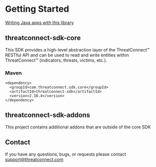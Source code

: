 # Getting Started

[Writing Java apps with this library](http://docs.threatconnect.com/#getting-started-with-java-sdk)

## threatconnect-sdk-core
This SDK provides a high-level abstraction layer of the ThreatConnect&trade; RESTful API and can be used to read and write entities within ThreatConnect&trade; (indicators, threats, victims, etc.).

### Maven
```
<dependency>
  <groupId>com.threatconnect.sdk.core</groupId>
  <artifactId>threatconnect-sdk</artifactId>
  <version>2.10.4</version>
</dependency>
```

## threatconnect-sdk-addons
This project contains additional addons that are outside of the core SDK

## Contact

If you have any questions, bugs, or requests please contact support@threatconnect.com

